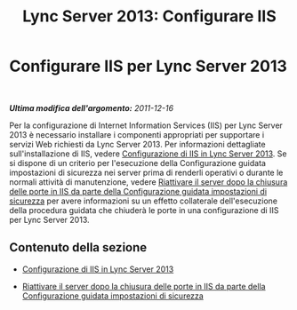 ﻿---
title: 'Lync Server 2013: Configurare IIS'
TOCTitle: Configurare IIS
ms:assetid: bc4ae8cc-ec0c-42f1-9034-058930e530d6
ms:mtpsurl: https://technet.microsoft.com/it-it/library/Gg412918(v=OCS.15)
ms:contentKeyID: 49301809
ms.date: 08/24/2015
mtps_version: v=OCS.15
ms.translationtype: HT
---

# Configurare IIS per Lync Server 2013

 

_**Ultima modifica dell'argomento:** 2011-12-16_

Per la configurazione di Internet Information Services (IIS) per Lync Server 2013 è necessario installare i componenti appropriati per supportare i servizi Web richiesti da Lync Server 2013. Per informazioni dettagliate sull'installazione di IIS, vedere [Configurazione di IIS in Lync Server 2013](lync-server-2013-iis-configuration.md). Se si dispone di un criterio per l'esecuzione della Configurazione guidata impostazioni di sicurezza nei server prima di renderli operativi o durante le normali attività di manutenzione, vedere [Riattivare il server dopo la chiusura delle porte in IIS da parte della Configurazione guidata impostazioni di sicurezza](lync-server-2013-re-activate-server-after-security-configuration-wizard-closes-ports-in-iis.md) per avere informazioni su un effetto collaterale dell'esecuzione della procedura guidata che chiuderà le porte in una configurazione di IIS per Lync Server 2013.

## Contenuto della sezione

  - [Configurazione di IIS in Lync Server 2013](lync-server-2013-iis-configuration.md)

  - [Riattivare il server dopo la chiusura delle porte in IIS da parte della Configurazione guidata impostazioni di sicurezza](lync-server-2013-re-activate-server-after-security-configuration-wizard-closes-ports-in-iis.md)

